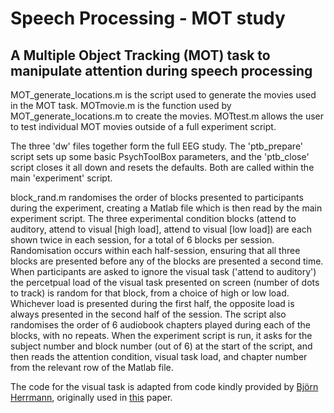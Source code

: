 # Speech Processing - MOT study
## A Multiple Object Tracking (MOT) task to manipulate attention during speech processing

MOT_generate_locations.m is the script used to generate the movies used in the MOT task.
MOTmovie.m is the function used by MOT_generate_locations.m to create the movies.
MOTtest.m allows the user to test individual MOT movies outside of a full experiment script.

The three 'dw' files together form the full EEG study. The 'ptb_prepare' script sets up some basic PsychToolBox parameters, and the 'ptb_close' script closes it all down and resets the defaults. Both are called within the main 'experiment' script.

block_rand.m randomises the order of blocks presented to participants during the experiment, creating a Matlab file which is then read by the main experiment script.
The three experimental condition blocks (attend to auditory, attend to visual [high load], attend to visual [low load]) are each shown twice in each session, for a total of 6 blocks per session. Randomisation occurs within each half-session, ensuring that all three blocks are presented before any of the blocks are presented a second time. When participants are asked to ignore the visual task ('attend to auditory') the percetpual load of the visual task presented on screen (number of dots to track) is random for that block, from a choice of high or low load. Whichever load is presented during the first half, the opposite load is always presented in the second half of the session. The script also randomises the order of 6 audiobook chapters played during each of the blocks, with no repeats. When the experiment script is run, it asks for the subject number and block number (out of 6) at the start of the script, and then reads the attention condition, visual task load, and chapter number from the relevant row of the Matlab file.

The code for the visual task is adapted from code kindly provided by [Björn Herrmann](https://github.com/bjornherrmann), originally used in [this](https://www.jneurosci.org/lookup/doi/10.1523/JNEUROSCI.0346-18.2018) paper.
